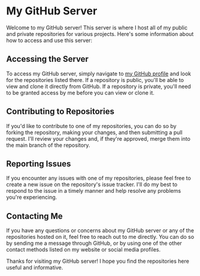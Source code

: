 # My GitHub Server

Welcome to my GitHub server! This server is where I host all of my public and private repositories for various projects. Here's some information about how to access and use this server:

## Accessing the Server

To access my GitHub server, simply navigate to [my GitHub profile](https://github.com/your-username) and look for the repositories listed there. If a repository is public, you'll be able to view and clone it directly from GitHub. If a repository is private, you'll need to be granted access by me before you can view or clone it.

## Contributing to Repositories

If you'd like to contribute to one of my repositories, you can do so by forking the repository, making your changes, and then submitting a pull request. I'll review your changes and, if they're approved, merge them into the main branch of the repository.

## Reporting Issues

If you encounter any issues with one of my repositories, please feel free to create a new issue on the repository's issue tracker. I'll do my best to respond to the issue in a timely manner and help resolve any problems you're experiencing.

## Contacting Me

If you have any questions or concerns about my GitHub server or any of the repositories hosted on it, feel free to reach out to me directly. You can do so by sending me a message through GitHub, or by using one of the other contact methods listed on my website or social media profiles.

Thanks for visiting my GitHub server! I hope you find the repositories here useful and informative.
